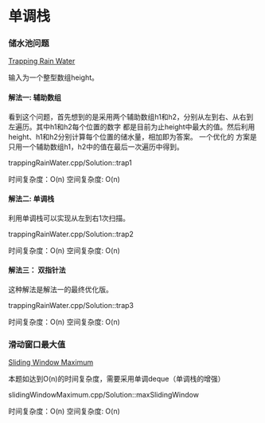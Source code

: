 # 单调栈

### 储水池问题
[Trapping Rain Water](https://leetcode.com/problems/trapping-rain-water/)

输入为一个整型数组height。

#### 解法一: 辅助数组
 看到这个问题，首先想到的是采用两个辅助数组h1和h2，分别从左到右、从右到左遍历。其中h1和h2每个位置的数字
都是目前为止height中最大的值。然后利用height、h1和h2分别计算每个位置的储水量，相加即为答案。 一个优化的
方案是只用一个辅助数组h1，h2中的值在最后一次遍历中得到。

trappingRainWater.cpp/Solution::trap1

时间复杂度：O(n)
空间复杂度: O(n)

#### 解法二: 单调栈

利用单调栈可以实现从左到右1次扫描。

trappingRainWater.cpp/Solution::trap2

时间复杂度：O(n)
空间复杂度: O(n)

#### 解法三： 双指针法

这种解法是解法一的最终优化版。

trappingRainWater.cpp/Solution::trap3

时间复杂度：O(n)
空间复杂度: O(n)


### 滑动窗口最大值
[Sliding Window Maximum](https://leetcode.com/problems/sliding-window-maximum/)

本题如达到O(n)的时间复杂度，需要采用单调deque（单调栈的增强）

slidingWindowMaximum.cpp/Solution::maxSlidingWindow

时间复杂度：O(n)
空间复杂度: O(n)
